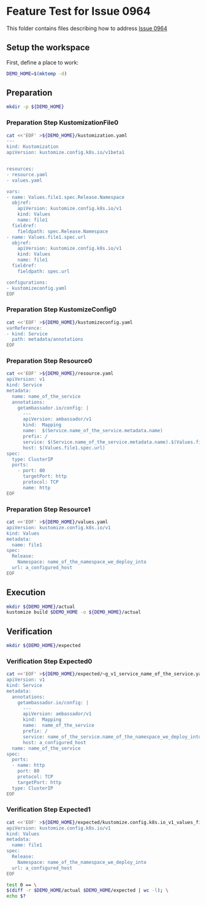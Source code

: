 # Feature Test for Issue 0964


This folder contains files describing how to address [Issue 0964](https://github.com/kubernetes-sigs/kustomize/issues/0964)

## Setup the workspace

First, define a place to work:

<!-- @makeWorkplace @test -->
```bash
DEMO_HOME=$(mktemp -d)
```

## Preparation

<!-- @makeDirectories @test -->
```bash
mkdir -p ${DEMO_HOME}
```

### Preparation Step KustomizationFile0

<!-- @createKustomizationFile0 @test -->
```bash
cat <<'EOF' >${DEMO_HOME}/kustomization.yaml
---
kind: Kustomization
apiVersion: kustomize.config.k8s.io/v1beta1


resources:
- resource.yaml
- values.yaml

vars:
- name: Values.file1.spec.Release.Namespace
  objref:
    apiVersion: kustomize.config.k8s.io/v1
    kind: Values
    name: file1
  fieldref:
    fieldpath: spec.Release.Namespace
- name: Values.file1.spec.url
  objref:
    apiVersion: kustomize.config.k8s.io/v1
    kind: Values
    name: file1
  fieldref:
    fieldpath: spec.url

configurations:
- kustomizeconfig.yaml
EOF
```


### Preparation Step KustomizeConfig0

<!-- @createKustomizeConfig0 @test -->
```bash
cat <<'EOF' >${DEMO_HOME}/kustomizeconfig.yaml
varReference:
- kind: Service
  path: metadata/annotations
EOF
```


### Preparation Step Resource0

<!-- @createResource0 @test -->
```bash
cat <<'EOF' >${DEMO_HOME}/resource.yaml
apiVersion: v1
kind: Service
metadata:
  name: name_of_the_service
  annotations:
    getambassador.io/config: |
      ---
      apiVersion: ambassador/v1
      kind:  Mapping
      name:  $(Service.name_of_the_service.metadata.name)
      prefix: /
      service: $(Service.name_of_the_service.metadata.name).$(Values.file1.spec.Release.Namespace)
      host: $(Values.file1.spec.url)
spec:
  type: ClusterIP
  ports:
    - port: 80
      targetPort: http
      protocol: TCP
      name: http
EOF
```


### Preparation Step Resource1

<!-- @createResource1 @test -->
```bash
cat <<'EOF' >${DEMO_HOME}/values.yaml
apiVersion: kustomize.config.k8s.io/v1
kind: Values
metadata:
  name: file1
spec:
  Release:
    Namespace: name_of_the_namespace_we_deploy_into
  url: a_configured_host
EOF
```

## Execution

<!-- @build @test -->
```bash
mkdir ${DEMO_HOME}/actual
kustomize build $DEMO_HOME -o ${DEMO_HOME}/actual
```

## Verification

<!-- @createExpectedDir @test -->
```bash
mkdir ${DEMO_HOME}/expected
```


### Verification Step Expected0

<!-- @createExpected0 @test -->
```bash
cat <<'EOF' >${DEMO_HOME}/expected/~g_v1_service_name_of_the_service.yaml
apiVersion: v1
kind: Service
metadata:
  annotations:
    getambassador.io/config: |
      ---
      apiVersion: ambassador/v1
      kind:  Mapping
      name:  name_of_the_service
      prefix: /
      service: name_of_the_service.name_of_the_namespace_we_deploy_into
      host: a_configured_host
  name: name_of_the_service
spec:
  ports:
  - name: http
    port: 80
    protocol: TCP
    targetPort: http
  type: ClusterIP
EOF
```


### Verification Step Expected1

<!-- @createExpected1 @test -->
```bash
cat <<'EOF' >${DEMO_HOME}/expected/kustomize.config.k8s.io_v1_values_file1.yaml
apiVersion: kustomize.config.k8s.io/v1
kind: Values
metadata:
  name: file1
spec:
  Release:
    Namespace: name_of_the_namespace_we_deploy_into
  url: a_configured_host
EOF
```


<!-- @compareActualToExpected @test -->
```bash
test 0 == \
$(diff -r $DEMO_HOME/actual $DEMO_HOME/expected | wc -l); \
echo $?
```

